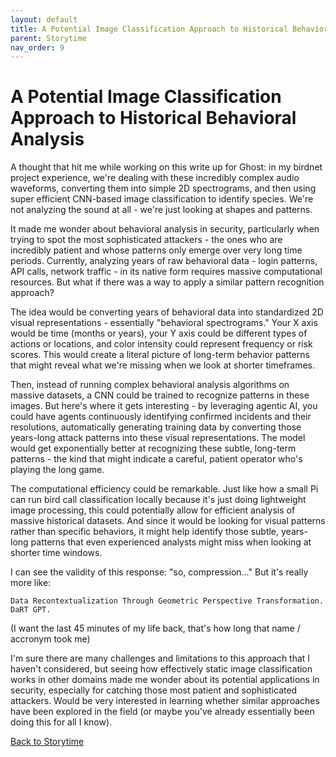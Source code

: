 ```yaml
---
layout: default
title: A Potential Image Classification Approach to Historical Behavioral Analysis 
parent: Storytime
nav_order: 9
---
```


# A Potential Image Classification Approach to Historical Behavioral Analysis 

A thought that hit me while working on this write up for Ghost: in my birdnet project experience, we're dealing with these incredibly complex audio waveforms, converting them into simple 2D spectrograms, and then using super efficient CNN-based image classification to identify species. We're not analyzing the sound at all - we're just looking at shapes and patterns.

It made me wonder about behavioral analysis in security, particularly when trying to spot the most sophisticated attackers - the ones who are incredibly patient and whose patterns only emerge over very long time periods. Currently, analyzing years of raw behavioral data - login patterns, API calls, network traffic - in its native form requires massive computational resources. But what if there was a way to apply a similar pattern recognition approach?

The idea would be converting years of behavioral data into standardized 2D visual representations - essentially "behavioral spectrograms." Your X axis would be time (months or years), your Y axis could be different types of actions or locations, and color intensity could represent frequency or risk scores. This would create a literal picture of long-term behavior patterns that might reveal what we're missing when we look at shorter timeframes.

Then, instead of running complex behavioral analysis algorithms on massive datasets, a CNN could be trained to recognize patterns in these images. But here's where it gets interesting - by leveraging agentic AI, you could have agents continuously identifying confirmed incidents and their resolutions, automatically generating training data by converting those years-long attack patterns into these visual representations. The model would get exponentially better at recognizing these subtle, long-term patterns - the kind that might indicate a careful, patient operator who's playing the long game.

The computational efficiency could be remarkable. Just like how a small Pi can run bird call classification locally because it's just doing lightweight image processing, this could potentially allow for efficient analysis of massive historical datasets. And since it would be looking for visual patterns rather than specific behaviors, it might help identify those subtle, years-long patterns that even experienced analysts might miss when looking at shorter time windows. 

I can see the validity of this response: "so, compression..." But it's really more like: 

```Data Recontextualization Through Geometric Perspective Transformation. DaRT GPT. ``` 

(I want the last 45 minutes of my life back, that's how long that name / accronym took me)

I'm sure there are many challenges and limitations to this approach that I haven't considered, but seeing how effectively static image classification works in other domains made me wonder about its potential applications in security, especially for catching those most patient and sophisticated attackers. Would be very interested in learning whether similar approaches have been explored in the field (or maybe you've already essentially been doing this for all I know).



[Back to Storytime](/Portfolio/Storytime/index.html)
